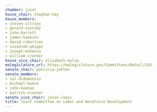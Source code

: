 ```yaml
---
chamber: joint
house_chair: stephan-hay
house_members:
- steven-ultrino
- gerard-cassidy
- john-barrett
- james-hawkins
- david-robertson
- susannah-whipps
- joseph-mckenna
- william-crocker
house_vice_chair: elizabeth-malia
malegislature_url: https://malegislature.gov/Committees/Detail/J43
senate_chair: patricia-jehlen
senate_members:
- sal-didomenico
- michael-moore
- john-keenan
- patrick-oconnor
senate_vice_chair: jason-lewis
title: Joint Committee on Labor and Workforce Development
---
```

